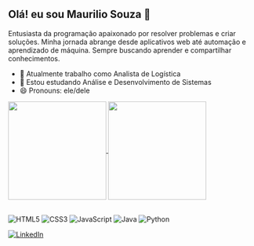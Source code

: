 ## Olá! eu sou Maurilio Souza 👋

Entusiasta da programação apaixonado por resolver problemas e criar soluções. Minha jornada abrange desde aplicativos web até automação e aprendizado de máquina. Sempre buscando aprender e compartilhar conhecimentos.

- 🔭 Atualmente trabalho como Analista de Logística
- 🌱 Estou estudando Análise e Desenvolvimento de Sistemas
- 😄 Pronouns: ele/dele

<div>
<a href="https://github.com/anuraghazra/github-readme-stats">
  <img height=200 align="center" src="https://github-readme-stats.vercel.app/api?username=maurilio-souza&theme=transparent" />
</a>
<a href="https://github.com/anuraghazra/convoychat">
  <img height=200 align="center" src="https://github-readme-stats.vercel.app/api/top-langs?username=maurilio-souza&theme=transparent&layout=compact&langs_count=8&card_width=320" />
</a>

</div>

<div style="Display: inline_block"> <br>

![HTML5](https://img.shields.io/badge/HTML5-000?style=for-the-badge&logo=html5)
![CSS3](https://img.shields.io/badge/CSS3-000?style=for-the-badge&logo=css3&logoColor=264CE4)
![JavaScript](https://img.shields.io/badge/JavaScript-000?style=for-the-badge&logo=javascript)
![Java](https://img.shields.io/badge/Java-000?style=for-the-badge&logo=java)
![Python](https://img.shields.io/badge/Python-000?style=for-the-badge&logo=python)
</div>

[![LinkedIn](https://img.shields.io/badge/LinkedIn-000?style=for-the-badge&logo=linkedin&logoColor=0E76A8)](https://www.linkedin.com/in/msosilva/)
